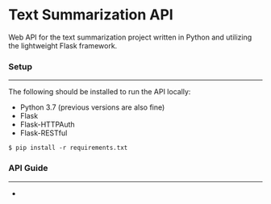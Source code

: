 # Text Summarization API
Web API for the text summarization project written in Python and utilizing the lightweight Flask framework.

### Setup
____
The following should be installed to run the API locally:
- Python 3.7 (previous versions are also fine)
- Flask 
- Flask-HTTPAuth
- Flask-RESTful

`$ pip install -r requirements.txt`

### API Guide
___
- 

